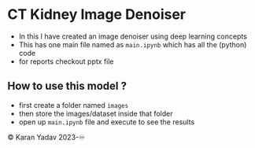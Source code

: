 # CT Kidney Image Denoiser

- In this I have created an image denoiser using deep learning concepts
- This has one main file named as `main.ipynb` which has all the (python) code
- for reports checkout pptx file

## How to use this model ?
- first create a folder named `images`
- then store the images/dataset inside that folder
- open up `main.ipynb` file and execute to see the results

©️ Karan Yadav 2023-♾️
